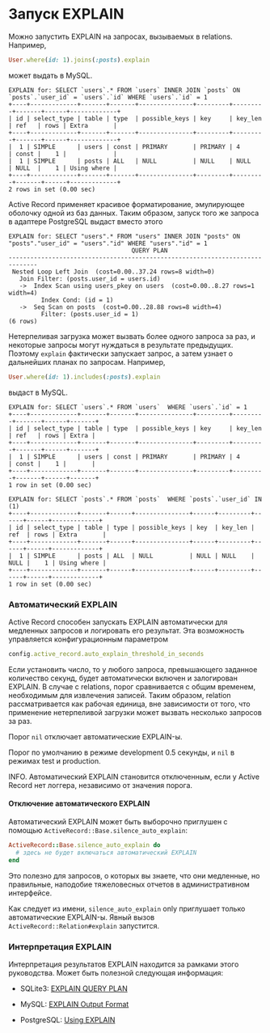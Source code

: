 # Запуск EXPLAIN

Можно запустить EXPLAIN на запросах, вызываемых в relations. Например,

```ruby
User.where(id: 1).joins(:posts).explain
```

может выдать в MySQL.

```
EXPLAIN for: SELECT `users`.* FROM `users` INNER JOIN `posts` ON `posts`.`user_id` = `users`.`id` WHERE `users`.`id` = 1
+----+-------------+-------+-------+---------------+---------+---------+-------+------+-------------+
| id | select_type | table | type  | possible_keys | key     | key_len | ref   | rows | Extra       |
+----+-------------+-------+-------+---------------+---------+---------+-------+------+-------------+
|  1 | SIMPLE      | users | const | PRIMARY       | PRIMARY | 4       | const |    1 |             |
|  1 | SIMPLE      | posts | ALL   | NULL          | NULL    | NULL    | NULL  |    1 | Using where |
+----+-------------+-------+-------+---------------+---------+---------+-------+------+-------------+
2 rows in set (0.00 sec)
```

Active Record применяет красивое форматирование, эмулирующее оболочку одной из баз данных. Таким образом, запуск того же запроса в адаптере PostgreSQL выдаст вместо этого

```
EXPLAIN for: SELECT "users".* FROM "users" INNER JOIN "posts" ON "posts"."user_id" = "users"."id" WHERE "users"."id" = 1
                                  QUERY PLAN
------------------------------------------------------------------------------
 Nested Loop Left Join  (cost=0.00..37.24 rows=8 width=0)
   Join Filter: (posts.user_id = users.id)
   ->  Index Scan using users_pkey on users  (cost=0.00..8.27 rows=1 width=4)
         Index Cond: (id = 1)
   ->  Seq Scan on posts  (cost=0.00..28.88 rows=8 width=4)
         Filter: (posts.user_id = 1)
(6 rows)
```

Нетерпеливая загрузка может вызвать более одного запроса за раз, и некоторые запросы могут нуждаться в результате предыдущих. Поэтому `explain` фактически запускает запрос, а затем узнает о дальнейших планах по запросам. Например,

```ruby
User.where(id: 1).includes(:posts).explain
```

выдаст в MySQL.

```
EXPLAIN for: SELECT `users`.* FROM `users`  WHERE `users`.`id` = 1
+----+-------------+-------+-------+---------------+---------+---------+-------+------+-------+
| id | select_type | table | type  | possible_keys | key     | key_len | ref   | rows | Extra |
+----+-------------+-------+-------+---------------+---------+---------+-------+------+-------+
|  1 | SIMPLE      | users | const | PRIMARY       | PRIMARY | 4       | const |    1 |       |
+----+-------------+-------+-------+---------------+---------+---------+-------+------+-------+
1 row in set (0.00 sec)

EXPLAIN for: SELECT `posts`.* FROM `posts`  WHERE `posts`.`user_id` IN (1)
+----+-------------+-------+------+---------------+------+---------+------+------+-------------+
| id | select_type | table | type | possible_keys | key  | key_len | ref  | rows | Extra       |
+----+-------------+-------+------+---------------+------+---------+------+------+-------------+
|  1 | SIMPLE      | posts | ALL  | NULL          | NULL | NULL    | NULL |    1 | Using where |
+----+-------------+-------+------+---------------+------+---------+------+------+-------------+
1 row in set (0.00 sec)
```

### Автоматический EXPLAIN

Active Record способен запускать EXPLAIN автоматически для медленных запросов и логировать его результат. Эта возможность управляется конфигурационным параметром

```ruby
config.active_record.auto_explain_threshold_in_seconds
```

Если установить число, то у любого запроса, превышающего заданное количество секунд, будет автоматически включен и залогирован EXPLAIN. В случае с relations, порог сравнивается с общим временем, необходимым для извлечения записей. Таким образом, relation рассматривается как рабочая единица, вне зависимости от того, что применение нетерпеливой загрузки может вызвать несколько запросов за раз.

Порог `nil` отключает автоматические EXPLAIN-ы.

Порог по умолчанию в режиме development 0.5 секунды, и `nil` в режимах test и production.

INFO. Автоматический EXPLAIN становится отключенным, если у Active Record нет логгера, независимо от значения порога.

#### Отключение автоматического EXPLAIN

Автоматический EXPLAIN может быть выборочно приглушен с помощью `ActiveRecord::Base.silence_auto_explain`:

```ruby
ActiveRecord::Base.silence_auto_explain do
  # здесь не будет включаться автоматический EXPLAIN
end
```

Это полезно для запросов, о которых вы знаете, что они медленные, но правильные, наподобие тяжеловесных отчетов в административном интерфейсе.

Как следует из имени, `silence_auto_explain` only приглушает только автоматические EXPLAIN-ы. Явный вызов `ActiveRecord::Relation#explain` запустится.

### Интерпретация EXPLAIN

Интерпретация результатов EXPLAIN находится за рамками этого руководства. Может быть полезной следующая информация:

* SQLite3: [EXPLAIN QUERY PLAN](http://www.sqlite.org/eqp.html)

* MySQL: [EXPLAIN Output Format](http://dev.mysql.com/doc/refman/5.6/en/explain-output.html)

* PostgreSQL: [Using EXPLAIN](http://www.postgresql.org/docs/current/static/using-explain.html)
